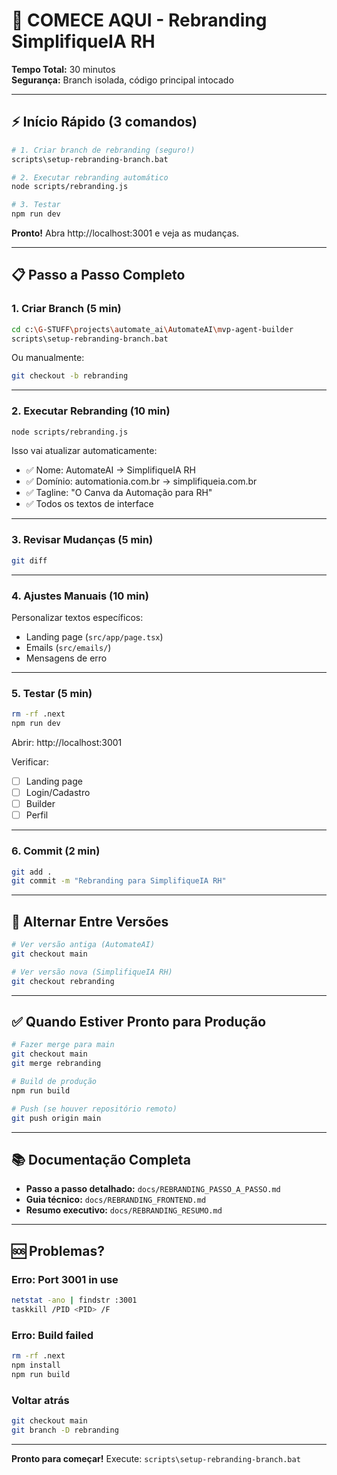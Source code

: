 # 🚀 COMECE AQUI - Rebranding SimplifiqueIA RH

**Tempo Total:** 30 minutos  
**Segurança:** Branch isolada, código principal intocado

---

## ⚡ Início Rápido (3 comandos)

```bash
# 1. Criar branch de rebranding (seguro!)
scripts\setup-rebranding-branch.bat

# 2. Executar rebranding automático
node scripts/rebranding.js

# 3. Testar
npm run dev
```

**Pronto!** Abra http://localhost:3001 e veja as mudanças.

---

## 📋 Passo a Passo Completo

### **1. Criar Branch (5 min)**

```bash
cd c:\G-STUFF\projects\automate_ai\AutomateAI\mvp-agent-builder
scripts\setup-rebranding-branch.bat
```

Ou manualmente:
```bash
git checkout -b rebranding
```

---

### **2. Executar Rebranding (10 min)**

```bash
node scripts/rebranding.js
```

Isso vai atualizar automaticamente:
- ✅ Nome: AutomateAI → SimplifiqueIA RH
- ✅ Domínio: automationia.com.br → simplifiqueia.com.br
- ✅ Tagline: "O Canva da Automação para RH"
- ✅ Todos os textos de interface

---

### **3. Revisar Mudanças (5 min)**

```bash
git diff
```

---

### **4. Ajustes Manuais (10 min)**

Personalizar textos específicos:
- Landing page (`src/app/page.tsx`)
- Emails (`src/emails/`)
- Mensagens de erro

---

### **5. Testar (5 min)**

```bash
rm -rf .next
npm run dev
```

Abrir: http://localhost:3001

Verificar:
- [ ] Landing page
- [ ] Login/Cadastro
- [ ] Builder
- [ ] Perfil

---

### **6. Commit (2 min)**

```bash
git add .
git commit -m "Rebranding para SimplifiqueIA RH"
```

---

## 🔄 Alternar Entre Versões

```bash
# Ver versão antiga (AutomateAI)
git checkout main

# Ver versão nova (SimplifiqueIA RH)
git checkout rebranding
```

---

## ✅ Quando Estiver Pronto para Produção

```bash
# Fazer merge para main
git checkout main
git merge rebranding

# Build de produção
npm run build

# Push (se houver repositório remoto)
git push origin main
```

---

## 📚 Documentação Completa

- **Passo a passo detalhado:** `docs/REBRANDING_PASSO_A_PASSO.md`
- **Guia técnico:** `docs/REBRANDING_FRONTEND.md`
- **Resumo executivo:** `docs/REBRANDING_RESUMO.md`

---

## 🆘 Problemas?

### **Erro: Port 3001 in use**
```bash
netstat -ano | findstr :3001
taskkill /PID <PID> /F
```

### **Erro: Build failed**
```bash
rm -rf .next
npm install
npm run build
```

### **Voltar atrás**
```bash
git checkout main
git branch -D rebranding
```

---

**Pronto para começar!** Execute: `scripts\setup-rebranding-branch.bat`
